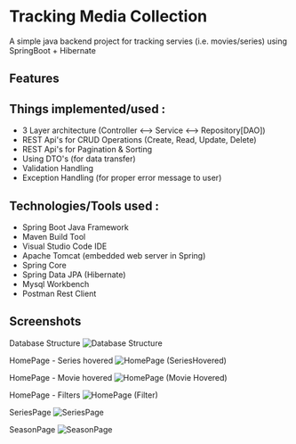 # Tracking Media Collection

A simple java backend project for tracking servies (i.e. movies/series) using SpringBoot + Hibernate

## Features

## Things implemented/used :

- 3 Layer architecture (Controller <--> Service <--> Repository[DAO])
- REST Api's for CRUD Operations (Create, Read, Update, Delete)
- REST Api's for Pagination & Sorting
- Using DTO's (for data transfer)
- Validation Handling
- Exception Handling (for proper error message to user)
<!-- - JWT based authentication
- Role based authentication (diff access for admins & users)
- Api's for Login & Register -->

## Technologies/Tools used :

- Spring Boot Java Framework
- Maven Build Tool
- Visual Studio Code IDE
- Apache Tomcat (embedded web server in Spring)
- Spring Core
- Spring Data JPA (Hibernate)
- Mysql Workbench
- Postman Rest Client
<!-- - Swagger
- Spring Security (JWT) -->

## Screenshots
Database Structure
![Database Structure](https://github.com/Aakkiieezz/track_servie/assets/67866166/1d99a57d-33d2-4c34-955e-470aaaedee2e)

HomePage - Series hovered
![HomePage (SeriesHovered)](https://github.com/Aakkiieezz/track_servie/assets/67866166/6cef4b91-104a-47a0-a3dc-bd8437285e7d)

HomePage - Movie hovered
![HomePage (Movie Hovered)](https://github.com/Aakkiieezz/track_servie/assets/67866166/3c7149af-2fab-4a9d-993d-ab06c4b5b147)

HomePage - Filters
![HomePage (Filter)](https://github.com/Aakkiieezz/track_servie/assets/67866166/36b0fa62-ef17-42cb-8821-d2b4ae964d99)

SeriesPage
![SeriesPage](https://github.com/Aakkiieezz/track_servie/assets/67866166/7c6a5500-4b4f-4641-83a7-49ef044aae94)

SeasonPage
![SeasonPage](https://github.com/Aakkiieezz/track_servie/assets/67866166/707dad65-bc6a-4a17-bfee-3ae1badc09c8)


